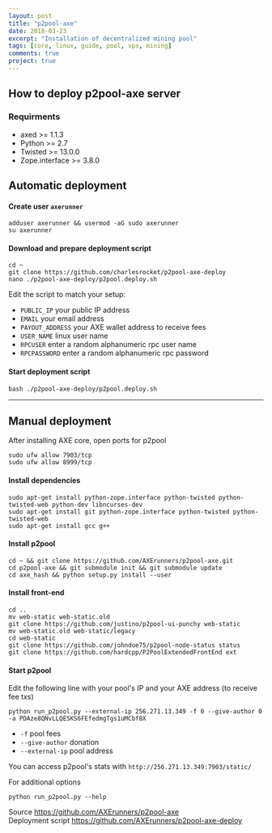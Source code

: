 ```yaml
---
layout: post
title: "p2pool-axe"
date: 2018-03-23
excerpt: "Installation of decentralized mining pool"
tags: [core, linux, guide, pool, vps, mining]
comments: true
project: true
---
```

## How to deploy p2pool-axe server

### Requirments
* axed >= 1.1.3
* Python >= 2.7
* Twisted >= 13.0.0
* Zope.interface >= 3.8.0

## Automatic deployment

#### Create user `axerunner`
```
adduser axerunner && usermod -aG sudo axerunner
su axerunner
```
#### Download and prepare deployment script
```
cd ~
git clone https://github.com/charlesrocket/p2pool-axe-deploy
nano ./p2pool-axe-deploy/p2pool.deploy.sh
```

Edit the script to match your setup:
* `PUBLIC_IP` your public IP address
* `EMAIL` your email address
* `PAYOUT_ADDRESS` your AXE wallet address to receive fees
* `USER_NAME` linux user name
* `RPCUSER` enter a random alphanumeric rpc user name
* `RPCPASSWORD` enter a random alphanumeric rpc password

#### Start deployment script
```
bash ./p2pool-axe-deploy/p2pool.deploy.sh
```

<hr class="hr-line">

## Manual deployment
After installing AXE core, open ports for p2pool
```
sudo ufw allow 7903/tcp
sudo ufw allow 8999/tcp
```

#### Install dependencies

```
sudo apt-get install python-zope.interface python-twisted python-twisted-web python-dev libncurses-dev
sudo apt-get install git python-zope.interface python-twisted python-twisted-web
sudo apt-get install gcc g++
```
#### Install p2pool
```
cd ~ && git clone https://github.com/AXErunners/p2pool-axe.git
cd p2pool-axe && git submodule init && git submodule update
cd axe_hash && python setup.py install --user
```
#### Install front-end 
```
cd ..
mv web-static web-static.old
git clone https://github.com/justino/p2pool-ui-punchy web-static
mv web-static.old web-static/legacy
cd web-static
git clone https://github.com/johndoe75/p2pool-node-status status
git clone https://github.com/hardcpp/P2PoolExtendedFrontEnd ext
```
#### Start p2pool

Edit the following line with your pool's IP and your AXE address (to receive fee txs)
```
python run_p2pool.py --external-ip 256.271.13.349 -f 0 --give-author 0 -a PDAze8QNvLLQE5KS6FEfedmgTgs1uMCbf8X
```
* `-f` pool fees
* `--give-author` donation
* `--external-ip` pool address

You can access p2pool's stats with `http://256.271.13.349:7903/static/`

For additional options 
```
python run_p2pool.py --help
```
Source https://github.com/AXErunners/p2pool-axe <br />
Deployment script https://github.com/AXErunners/p2pool-axe-deploy <br />
